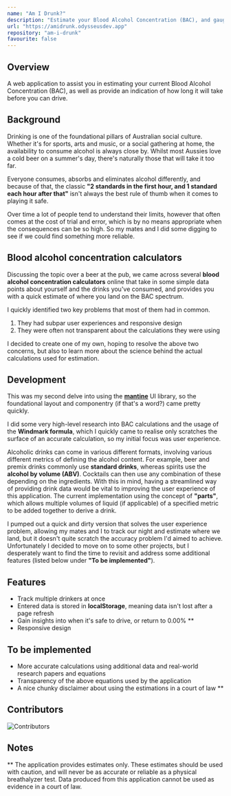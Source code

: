 ```yaml
---
name: "Am I Drunk?"
description: "Estimate your Blood Alcohol Concentration (BAC), and gauge how long it will take before you can drive"
url: "https://amidrunk.odysseusdev.app"
repository: "am-i-drunk"
favourite: false
---
```


## Overview

A web application to assist you in estimating your current Blood Alcohol Concentration (BAC), as well as provide an indication of how long it will take before you can drive.

## Background

Drinking is one of the foundational pillars of Australian social culture. Whether it's for sports, arts and music, or a social gathering at home, the availability to consume alcohol is always close by. Whilst most Aussies love a cold beer on a summer's day, there's naturally those that will take it too far.

Everyone consumes, absorbs and eliminates alcohol differently, and because of that, the classic **"2 standards in the first hour, and 1 standard each hour after that"** isn't always the best rule of thumb when it comes to playing it safe.

Over time a lot of people tend to understand their limits, however that often comes at the cost of trial and error, which is by no means appropriate when the consequences can be so high. So my mates and I did some digging to see if we could find something more reliable.

## Blood alcohol concentration calculators

Discussing the topic over a beer at the pub, we came across several **blood alcohol concentration calculators** online that take in some simple data points about yourself and the drinks you've consumed, and provides you with a quick estimate of where you land on the BAC spectrum.

I quickly identified two key problems that most of them had in common.

1. They had subpar user experiences and responsive design
2. They were often not transparent about the calculations they were using

I decided to create one of my own, hoping to resolve the above two concerns, but also to learn more about the science behind the actual calculations used for estimation.

## Development

This was my second delve into using the [**mantine**](https://v6.mantine.dev) UI library, so the foundational layout and componentry (if that's a word?) came pretty quickly.

I did some very high-level research into BAC calculations and the usage of the **Windmark formula**, which I quickly came to realise only scratches the surface of an accurate calculation, so my initial focus was user experience.

Alcoholic drinks can come in various different formats, involving various different metrics of defining the alcohol content. For example, beer and premix drinks commonly use **standard drinks**, whereas spirits use the **alcohol by volume (ABV)**. Cocktails can then use any combination of these depending on the ingredients. With this in mind, having a streamlined way of providing drink data would be vital to improving the user experience of this application. The current implementation using the concept of **"parts"**, which allows multiple volumes of liquid (if applicable) of a specified metric to be added together to derive a drink.

I pumped out a quick and dirty version that solves the user experience problem, allowing my mates and I to track our night and estimate where we land, but it doesn't quite scratch the accuracy problem I'd aimed to achieve. Unfortunately I decided to move on to some other projects, but I desperately want to find the time to revisit and address some additional features (listed below under **"To be implemented"**).

## Features

-   Track multiple drinkers at once
-   Entered data is stored in **localStorage**, meaning data isn't lost after a page refresh
-   Gain insights into when it's safe to drive, or return to 0.00% \*\*
-   Responsive design

## To be implemented

-   More accurate calculations using additional data and real-world research papers and equations
-   Transparency of the above equations used by the application
-   A nice chunky disclaimer about using the estimations in a court of law \*\*

## Contributors

![Contributors](https://contrib.rocks/image?repo=odysseusdev/am-i-drunk)

## Notes

\*\* The application provides estimates only. These estimates should be used with caution, and will never be as accurate or reliable as a physical breathalyzer test. Data produced from this application cannot be used as evidence in a court of law.
